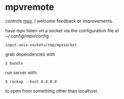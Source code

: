 # mpvremote

controls [mpv]. I welcome feedback or improvements.

have mpv listen on a socket via the configuration file at ~/.config/mpv/config :
	
	input-unix-socket=/tmp/mpvsocket

grab dependencies with

	$ bundle

run server with:

	$ rackup --host 0.0.0.0

to open from something other than localhost.


[mpv]:http://mpv.io/